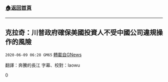 ###  [:house:返回首頁](https://github.com/ourhimalayas/txt)
---

## 克拉奇：川普政府確保美國投資人不受中國公司違規操作的風險
`2020-06-09 06:28 GM65` [轉載自GNews](https://gnews.org/zh-hant/227858/)

翻譯：奔騰的長江 字幕、校對：laowu

0
